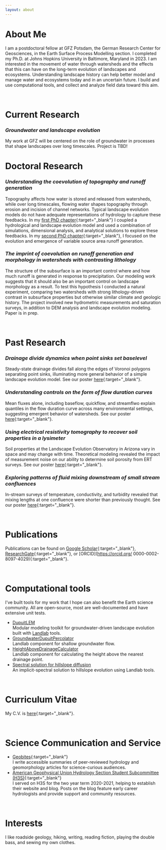 ```yaml
---
layout: about
---
```


# About Me
I am a postdoctoral fellow at GFZ Potsdam, the German Research Center for Geosciences, in the Earth Surface Process Modelling section. I completed my Ph.D. at Johns Hopkins University in Baltimore, Maryland in 2023. I am interested in the movement of water through watersheds and the effects that this can have on the long-term evolution of landscapes and ecosystems. Understanding landscape history can help better model and manage water and ecosystems today and in an uncertain future. I build and use computational tools, and collect and analyze field data toward this aim.

<br/>

# Current Research
### *Groundwater and landscape evolution*
My work at GFZ will be centered on the role of groundwater in processes that shape landscapes over long timescales. Project is TBD!

# Doctoral Research
### *Understanding the coevolution of topography and runoff generation*
Topography affects how water is stored and released from watersheds, while over long timescales, flowing water shapes topography through erosion and incision of channel networks. Typical landscape evolution models do not have adequate representations of hydrology to capture these feedbacks. In my [first PhD chapter](www.doi.org/10.1029/2021JF006239){:target="_blank"} I coupled a hydrological and landscape evolution model and used a combination of simulations, dimensional analysis, and analytical solutions to explore these feedbacks. In my [second PhD chapter](www.doi.org/10.22541/essoar.167751635.59156916/v1){:target="_blank"}, I focused on the evolution and emergence of variable source area runoff generation.

### *The imprint of coevolution on runoff generation and morphology in watersheds with contrasting lithology*
The structure of the subsurface is an important control where and how much runoff is generated in response to precipitation. Our modeling work suggests that it should also be an important control on landscape morphology as a result. To test this hypothesis I conducted a natural experiment, comparing two watersheds with strong lithology-driven contrast in subsurface properties but otherwise similar climate and geologic history. The project involved new hydrometric measurements and saturation surveys, in addition to DEM analysis and landscape evolution modeling. Paper is in prep.

<br/>

# Past Research
### *Drainage divide dynamics when point sinks set baselevel*
Steady-state drainage divides fall along the edges of Voronoi polygons separating point sinks, illuminating more general behavior of a simple landscape evolution model. See our poster [here](assets/docs/Poster_Litwin_CSDMS2019.pdf){:target="_blank"}.

### *Understanding controls on the form of flow duration curves*
Mean fluxes alone, including baseflow, quickflow, and streamflwo explain quantiles in the flow duration curve across many environmental settings, suggesting emergent behavior of watersheds. See our poster [here](assets/docs/Poster_Litwin_Meira_AGU2018.pdf){:target="_blank"}.

### *Using electrical resistivity tomography to recover soil properties in a lysimeter*
Soil properties at the Landscape Evolution Observatory in Arizona vary in space and may change with time. Theoretical modeling revealed the impact of measurement noise on our ability to determine soil porosity from ERT surveys. See our poster [here](assets/docs/Poster_Litwin_Meira_GSA2017.pdf){:target="_blank"}.

### *Exploring patterns of fluid mixing downstream of small stream confluences*
In-stream surveys of temperature, conductivity, and turbidity revealed that mixing lengths at one confluence were shorter than previously thought. See our poster [here](assets/docs/Poster_Litwin_Lewis_2016.pdf){:target="_blank"}.

<br/>

# Publications
Publications can be found on [Google Scholar](https://scholar.google.com/citations?user=OSuUO6kAAAAJ){:target="_blank"}, [ResearchGate](https://www.researchgate.net/profile/David-Litwin){:target="_blank"}, or [ORCID](https://orcid.org/
0000-0002-8097-4029){:target="_blank"}.

<br/>

# Computational tools
I've built tools for my work that I hope can also benefit the Earth science community. All are open-source, most are well-documented and have extensive unit tests.
* [DupuitLEM](https://github.com/DavidLitwin/DupuitLEM)\
  Modular modeling toolkit for groundwater-driven landscape evolution built with [Landlab](landlab.readthedocs.io/) tools.
* [GroundwaterDupuitPercolator](https://landlab.readthedocs.io/en/master/reference/components/groundwater.html)\
  Landlab component for shallow groundwater flow.
* [HeightAboveDrainageCalculator](https://landlab.readthedocs.io/en/master/reference/components/hand_calculator.html)\
  Landlab component for calculating the height above the nearest drainage point.
* [Spectral solution for hillslope diffusion](https://github.com/DavidLitwin/SpectralDiffusion)\
  An implicit-spectral solution to hillslope evolution using Landlab tools.

<br/>

# Curriculum Vitae
My C.V. is [here](assets/docs/DavidLitwinCV.pdf){:target="_blank"}.

<br/>

# Science Communication and Service
* [Geobites](https://geobites.org/author/dlitwin/){:target="_blank"}\
I write accessible summaries of peer-reviewed hydrology and geomorphology articles for science-curious audiences.
* [American Geophysical Union Hydrology Section Student Subcommittee (H3S)](agu-h3s.org/){:target="_blank"}\
I served on H3S for the two year term 2020-2021, helping to establish their website and blog. Posts on the blog feature early career hydrologists and provide support and community resources.

<br/>

# Interests
I like roadside geology, hiking, writing, reading fiction, playing the double bass, and sewing my own clothes.
